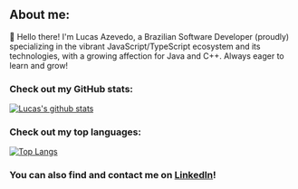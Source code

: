 ## About me:
👋 Hello there! I'm Lucas Azevedo, a Brazilian Software Developer (proudly) specializing in the vibrant JavaScript/TypeScript ecosystem and its technologies, with a growing affection for Java and C++. Always eager to learn and grow!

### Check out my GitHub stats:
[![Lucas's github stats](https://github-readme-stats.vercel.app/api?username=lucasbazev)](https://github.com/anuraghazra/github-readme-stats)

### Check out my top languages:
[![Top Langs](https://github-readme-stats.vercel.app/api/top-langs/?username=lucasbazev&layout=compact)](https://github.com/anuraghazra/github-readme-stats)

### You can also find and contact me on [LinkedIn](https://www.linkedin.com/in/lucasbazev)!
